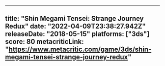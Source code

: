 
---
title: "Shin Megami Tensei: Strange Journey Redux"
date: "2022-04-09T23:38:27.942Z"
releaseDate: "2018-05-15"
platforms: ["3ds"]
score: 80
metacriticLink: "https://www.metacritic.com/game/3ds/shin-megami-tensei-strange-journey-redux"
---
